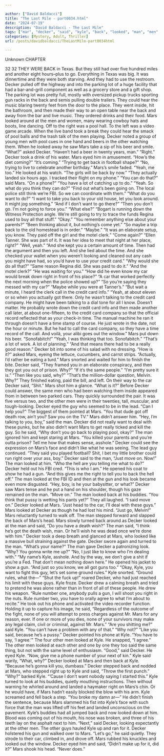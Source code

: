 ```yaml
---

author: ["David Baldacci"]
title: "The Last Mile - part0034.html"
date: "2024-07-19"
description: "David Baldacci - The Last Mile"
tags: ["mar", "decker", "said", "kyle", "back", "looked", "man", "men", "right", "go", "gun", "want", "car", "guy", "lot", "could", "one", "know", "time", "credit", "card", "got", "like", "around", "pool"]
categories: [Mystery, Adult, Thriller]
url: /posts/davidbaldacci/TheLastMile-part0034html

---
```



Unknown
CHAPTER
32
32
THEY WERE BACK in Texas.
But they still had over five hundred miles and another eight hours–plus to go.
Everything in Texas was big.
It was dinnertime and they were both starving. And they had to use the restroom.
Decker pulled off the highway and into the parking lot of a huge facility that had a bar-and-grill component as well as a grocery store and a gift shop. The parking lot was pretty full, mostly with oversized pickup trucks sporting gun racks in the back and semis pulling double trailers.
They could hear the music blaring twenty feet from the door to the place.
They went inside, hit the bathroom, and then made their way to an open table near the back and away from the bar and live music. They ordered drinks and their food.
Mars looked around at the men and women, many wearing cowboy hats and boots, line dancing. Off to the right was a pool hall. To the left was a video game arcade.
When the live band took a break they could hear the smack of pool balls and the trash talk of the men playing. Decker noted a group of young men with pool cues in one hand and beers in the other watching them. When he looked away he saw Mars take a sip of his beer and smile.
“What?” asked Decker.
“Haven’t had a beer in twenty years, man.”
“Right.”
Decker took a drink of his water.
Mars eyed him in amusement. “How’s the diet coming?”
“It’s coming.”
“Trying to get back in football shape?”
“No, trying to live to celebrate another birthday.”
Mars’s smile faded. “Yeah, me too.” He looked at his watch. “The girls will be back by now.”
“They actually landed six hours ago. I tracked their flight on my phone.”
“You can do that?” said Mars. “On a phone?”
“You have a lot of catching up to do.”
“Yeah. So what do you think they can do?”
“Find out what’s been going on. The local police still think we’re FBI. So we can coordinate with them.”
“What do you want to do?”
“I want to take you back to your old house, let you look around. It might jog something.”
“And if I don’t want to go there?”
“Then you don’t go. I’m not going to force you.”
“What else?”
“Bogart is running down the Witness Protection angle. We’re still going to try to trace the funds Regina used to buy all that stuff.”
“Okay.”
“You remember anything else about your parents?”
“Been thinking about it, but nothing’s come yet.”
“So maybe a trip back to the old homestead is in order.”
“Maybe.”
“It was an elaborate setup, you know. They paid off the girl and the motel clerk.”
“Come again?”
“Ellen Tanner. She was part of it. It was her idea to meet that night at her place, right?”
“Well, yeah.”
“And she kept you a certain amount of time. Then had the argument and then you left. And she lied about the time. And she checked your wallet when you weren’t looking and cleaned out any cash you might have had, so you’d have to use your credit card.”
“Why would she do all that?”
“Same reason Regina did. She was paid to do it.”
“And the motel clerk?”
“He was waiting for you.”
“How did he even know my car would break down right in front of his place?”
“A car that worked perfectly the next morning when the police showed up?”
“So you’re saying they messed with my car?”
“Maybe while you were at Tanner’s.”
“But wait a minute, I heard the clerk call in the credit card info.”
“Yeah, at about eleven or so when you actually got there. Only he wasn’t talking to the credit card company. He might have been talking to a dial tone for all I know. Doesn’t matter. He probably wrote down the credit card info and then made another call later, at about one-fifteen, to the credit card company so that the official record reflected that as your check-in time. The manual machine he ran it through doesn’t have a time stamp of course. He just wrote in the date, not the hour or minute. But he had to call the card company, so they have a time record of the call. And voilà, your alibi goes out the window.”
Mars put down his beer. “Sonofabitch!”
“Yeah, I was thinking that too. Sonofabitch.”
“That’s a lot of work. A lot of planning.”
“And that means there had to be a really good reason.”
Decker bit into some of his salad with no dressing.
“How is it?” asked Mars, eyeing the lettuce, cucumbers, and carrot strips.
“Actually, I’d rather be eating a turd.”
Mars snorted and waited for him to finish the bite.
Decker said, “They framed you in an elaborate conspiracy, and then they got you out of prison. Why?”
“If it’s the same people.”
“I’m pretty sure it is.”
“Then like you said, why?”
“That’s the million-dollar question, Melvin. Why?”
They finished eating, paid the bill, and left. On their way to the car Decker said, “Shit.”
Mars shot him a glance. “What is it?”
Before Decker could answer, the same men who had been watching them inside appeared from in between two parked cars. They quickly surrounded the pair. It was five versus two, and the other men were in their twenties, tall, muscular, and tough-looking.
Decker eyed the guy who seemed to be in the lead. “Can I help you?”
The biggest of them pointed at Mars. “You that dude got off death row, ain’t you? Saw you on the TV.”
Mars didn’t answer him.
“Hey, I’m talking to you, boy,” said the man.
Decker did not really want to deal with these punks, but he also didn’t want Mars to get really ticked and kill the guy. So he said, “Why don’t you go back to playing pool, okay?”
The man ignored him and kept staring at Mars. “You killed your parents and you’re outta prison? Tell me how that makes sense, asshole.”
Decker could see the expression on Mars’s face and didn’t like what he was seeing.
The lead guy continued. “They said you played football? Shit, I bet my little brother could run right over your ass, boy.”
Decker said to the man, “Just move on. Now!”
The man looked at him. “Who the hell are you telling me what to do?”
Decker held out his FBI cred. “This is who I am.” He opened his coat to show he had a gun. “And this gives me the right to tell you to back the hell off.”
The man looked at the FBI ID and then at the gun and his look became even more disgusted. “Hey, boy, is he your babysitter, or what?”
Decker saw Mars tense and he put a hand on his shoulder, though his gaze remained on the man. “Move on.”
The man looked back at his buddies. “You think that pussy is wetting his pants yet?” They all laughed.
“I said move on.”
Decker looked at Mars. “Just head to the car, I’ll deal with these guys.”
Mars looked at Decker as though he had lost his mind.
“Just go, Melvin!”
Mars reluctantly turned to walk off.
The man stepped forward and slapped the back of Mars’s head. Mars slowly turned back around as Decker looked at the man and said, “Do you have a death wish?”
The man said, “I think he’s got the death wish, man. Or he’ll wish he was dead once we’re done with him.”
Decker took a deep breath and glanced at Mars, who looked like a massive bull straining against the gate.
Decker swore again and turned to the man. “What’s your name?”
The man gave Decker a patronizing look. “Why? You gonna write me up?”
“No, I just like to know who I’m dealing with.”
“My name’s Kyle, asshole. And by the way, we don’t give a shit if you’re a Fed. That don’t mean nothing down here.” He opened his jacket to show a gun. “And just so you know, we all got guns too.”
“Okay, Kyle, you want to fight this guy, let’s set some ground rules.”
Kyle snorted. “Ground rules, what the—”
“Shut the fuck up!” roared Decker, who had just reached his limit with these guys.
Kyle froze.
Decker drew a calming breath and tried to pretend he was alone rather than in front of all of these people. He drew his weapon. “Rule number one, anybody pulls a gun, I will shoot you right in the nuts. Rule number two, you have to orally agree to what I’m about to recite.” He took out his phone and activated the video recorder function. Holding it up to capture his image, he said, “Regardless of the outcome of the fight, none of you will attempt to press charges against Mr. Mars for any reason, ever. If one or more of you dies, none of your survivors may make any legal claim, civil or criminal, against Mr. Mars.”
“Are you shitting me?” said Kyle.
“You can’t have a problem with any of that.”
“Why not?”
“Like you said, because he’s a pussy.” Decker pointed his phone at Kyle. “You have to say, ‘I agree.’”
The four other men looked at Kyle. He snapped, “I agree.”
The other men looked at each other and one by one they too said the same thing, but not with the same level of enthusiasm.
“Good,” said Decker. He eyed Kyle. “Now, give me a phone number of your next of kin.”
Kyle said warily, “What, why?”
Decker looked at Mars and then back at Kyle. “Because he’s gonna kill you, dumbass.”
Decker stepped back and nodded at Mars, who stepped right up to Kyle and said, “Throw the first punch.”
“Why?” barked Kyle.
“’Cause I don’t want nobody saying I started this.”
Kyle turned to look at his buddies, quietly mouthing instructions. Then without warning he whirled around and landed a haymaker right on Mars’s chin. Or he would have, if Mars hadn’t easily blocked the blow with his arm.
Kyle screamed and fell back a step. “You broke my damn ar—”
He didn’t finish the sentence, because Mars slammed his fist into Kyle’s face with such force that the man was lifted off his feet and landed unconscious on the pavement.
Kyle’s buddies had all jumped back and now looked down at him. Blood was coming out of his mouth, his nose was broken, and three of his teeth lay on the asphalt next to him.
“Next,” said Decker, looking expectantly at the other men.
The other guys hauled Kyle up and ran for it.
Decker holstered his gun and walked over to Mars. “Let’s go,” he said quietly. They strode to their car, climbed in, and drove off.
Mars rubbed his knuckles and looked out the window.
Decker eyed him and said, “Didn’t make up for it, did it?”
Mars shook his head. “Never does.”
